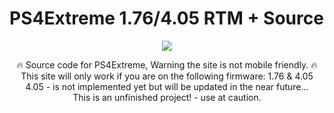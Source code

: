 # PS4Extreme 1.76/4.05 RTM + Source

<p align="center">
<img src="https://www.psxhax.com/attachments/ps4-extreme-1-76-rtm-tool-wip-with-source-code-by-vultra-jpg.2882/">
</p>
<p align="center">
🔥 Source code for PS4Extreme, Warning the site is not mobile friendly. 🔥
  <br>
  This site will only work if you are on the following firmware:
  1.76 & 4.05
  
  <br>
  4.05 - is not implemented yet but will be updated in the near future...
  <br>
  This is an unfinished project! - use at caution.
</p>

